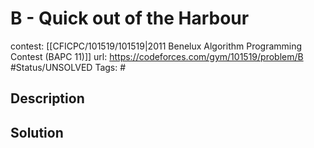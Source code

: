 # B - Quick out of the Harbour

contest: [[CFICPC/101519/101519|2011 Benelux Algorithm Programming Contest (BAPC 11)]]
url: https://codeforces.com/gym/101519/problem/B
#Status/UNSOLVED
Tags: #

## Description

## Solution

